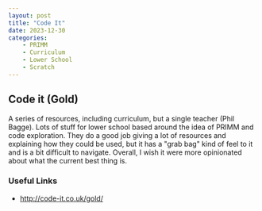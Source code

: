 ```yaml
---
layout: post
title: "Code It"
date: 2023-12-30
categories:
    - PRIMM
    - Curriculum
    - Lower School
    - Scratch
---
```


## Code it (Gold)

A series of resources, including curriculum, but a single teacher (Phil Bagge).
Lots of stuff for lower school based around the idea of PRIMM and code
exploration. They do a good job giving a lot of resources and explaining how
they could be used, but it has a "grab bag" kind of feel to it and is a bit
difficult to navigate. Overall, I wish it were more opinionated about what the
current best thing is.

### Useful Links

- http://code-it.co.uk/gold/

